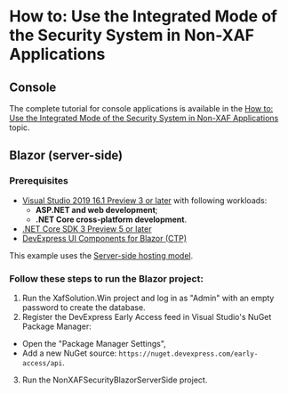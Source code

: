 <!-- default file list -->

# How to: Use the Integrated Mode of the Security System in Non-XAF Applications
## Console
The complete tutorial for console applications is available in the  [How to: Use the Integrated Mode of the Security System in Non-XAF Applications](http://documentation.devexpress.com/#Xaf/CustomDocument3558") topic.
## Blazor (server-side)
### Prerequisites

* [Visual Studio 2019 16.1 Preview 3 or later](https://visualstudio.com/preview) with following workloads:
  * **ASP.NET and web development**;
  * **.NET Core cross-platform development**.
* [.NET Core SDK 3 Preview 5 or later](https://www.microsoft.com/net/download/all)
* [DevExpress UI Components for Blazor (CTP)](https://www.devexpress.com/blazor/)

This example uses the [Server-side hosting model](https://docs.microsoft.com/en-us/aspnet/core/blazor/hosting-models?view=aspnetcore-3.0#server-side).

### Follow these steps to run the Blazor project:
1. Run the XafSolution.Win project and log in as "Admin" with an empty password to create the database.
2. Register the DevExpress Early Access feed in Visual Studio's NuGet Package Manager:
  * Open the "Package Manager Settings",
  * Add a new NuGet source:
  ```https://nuget.devexpress.com/early-access/api```.
3. Run the NonXAFSecurityBlazorServerSide project.
